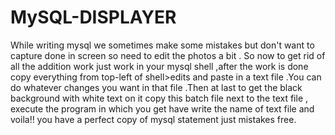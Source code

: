 # MySQL-DISPLAYER
While writing mysql we sometimes make some mistakes but don't want to capture done in screen so need to edit the photos a bit . So now to get rid of all the addition work just work in your mysql shell ,after the work is done copy everything from top-left of shell>edits and paste in a text file .You can do whatever changes you want in that file .Then at last to get the black background with white text on it copy this batch file next to the text file , execute the program in which you get have write the name of text file and voila!! you have a perfect copy of mysql statement just mistakes free.
